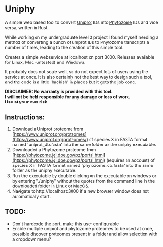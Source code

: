 # Uniphy
A simple web based tool to convert [Uniprot](http://uniprot.org) IDs into [Phytozome](https://phytozome.jgi.doe.gov/pz/portal.html) IDs and vice versa, written in Rust.

While working on my undergraduate level 3 project I found myself needing a method of converting a bunch of uniprot IDs to Phytozome transcripts a number of times, leading to the creation of this simple tool.

Creates a simple webservice at localhost on port 3000. Releases available for Linux, Mac (untested) and Windows.

It probably does not scale well, so do not expect lots of users using the service at once. It is also certainly not the best way to design such a tool, and the code is a little 'hackish' in places but it gets the job done.

**DISCLAIMER: No warranty is provided with this tool.**  
**I will not be held responsible for any damage or loss of work.**  
**Use at your own risk.**

## Instructions:
1. Download a Uniprot proteome from [https://www.uniprot.org/proteomes](https://www.uniprot.org/proteomes/) of species X in FASTA format named 'uniprot_db.fasta' into the same folder as the uniphy executable.
2. Downloaded a Phytozome proteome from [https://phytozome.jgi.doe.gov/pz/portal.html](https://phytozome.jgi.doe.gov/pz/portal.html) (requires an account) of species X in FASTA format named 'phytozome_db.fasta' into the same folder as the uniphy executable.
3. Run the executable by double clicking on the executable on windows or by entering "./uniphy" without the quotes from the command line in the downloaded folder in Linux or MacOS.
4. Navigate to http://localhost:3000 if a new browser window does not automatically start.

## TODO:
* Don't hardcode the port, make this user configurable
* Enable multiple uniprot and phytozome proteomes to be used at once, possible discover proteomes present in a folder and allow selection with a dropdown menu?
